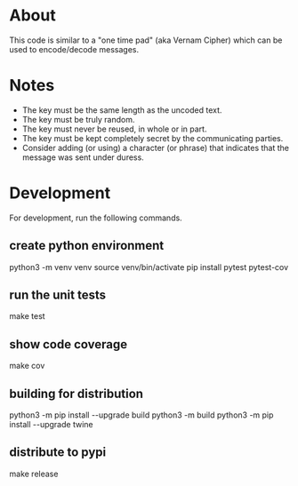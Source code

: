 # About
This code is similar to a "one time pad" (aka Vernam Cipher) which can be used to encode/decode messages.

# Notes
- The key must be the same length as the uncoded text.
- The key must be truly random.
- The key must never be reused, in whole or in part.
- The key must be kept completely secret by the communicating parties.
- Consider adding (or using) a character (or phrase) that indicates that the message was sent under duress.

# Development
For development, run the following commands.

   ## create python environment
   python3 -m venv venv
   source venv/bin/activate
   pip install pytest pytest-cov

   ## run the unit tests
   make test

   ## show code coverage
   make cov

   ## building for distribution
   python3 -m pip install --upgrade build
   python3 -m build
   python3 -m pip install --upgrade twine

   ## distribute to pypi
   make release
